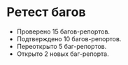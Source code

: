 # Ретест багов

- Проверено 15 багов-репортов.
- Подтверждено 10 багов-репортов.
- Переоткрыто 5 баг-репортов.
- Открыто 2 новых баг-репорта.
